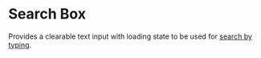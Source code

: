 # Search Box

Provides a clearable text input with loading state to be used for [search by typing](https://design.gitlab.com/components/search).

